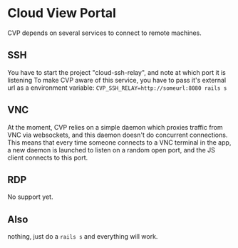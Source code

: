 # Cloud View Portal
CVP depends on several services to connect to remote machines.

## SSH
You have to start the project "cloud-ssh-relay", and note at which port it is listening
To make CVP aware of this service, you have to pass it's external url as a environment variable: `CVP_SSH_RELAY=http://someurl:8080 rails s`

## VNC
At the moment, CVP relies on a simple daemon which proxies traffic from VNC via websockets, and this daemon doesn't do concurrent connections. This means that every time someone connects to a VNC terminal in the app, a new daemon is launched to listen on a random open port, and the JS client connects to this port.

## RDP
No support yet.

## Also
nothing, just do a `rails s` and everything will work.

